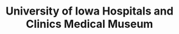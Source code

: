 ---
layout: repo
title: "University of Iowa Hospitals and Clinics Medical Museum"
id: 12208
permalink: repos/12208/
---